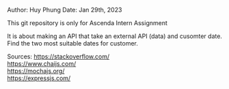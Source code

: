 Author: Huy Phung
Date: Jan 29th, 2023

This git repository is only for Ascenda Intern Assignment

It is about making an API that take an external API (data) and cusomter date. Find the two most suitable dates for customer.

Sources: 
    https://stackoverflow.com/  
    https://www.chaijs.com/  
    https://mochajs.org/  
    https://expressjs.com/  